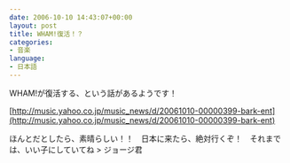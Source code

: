 ```yaml
---
date: 2006-10-10 14:43:07+00:00
layout: post
title: WHAM!復活！？
categories:
- 音楽
language:
- 日本語
---
```


WHAM!が復活する、という話があるようです！

[http://music.yahoo.co.jp/music_news/d/20061010-00000399-bark-ent](http://music.yahoo.co.jp/music_news/d/20061010-00000399-bark-ent)

ほんとだとしたら、素晴らしい！！　日本に来たら、絶対行くぞ！　それまでは、いい子にしていてね > ジョージ君
